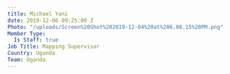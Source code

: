 ```yaml
---
title: Michael Yani
date: 2019-12-06 09:25:00 Z
Photo: "/uploads/Screen%20Shot%202019-12-04%20at%206.08.15%20PM.png"
Member Type:
  Is Staff: true
Job Title: Mapping Supervisor
Country: Uganda
Team: Uganda
---
```

